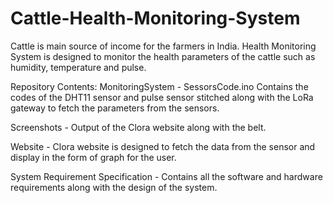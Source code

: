 # Cattle-Health-Monitoring-System

Cattle is main source of income for the farmers in India.
Health Monitoring System is designed to monitor the health parameters of the cattle such as humidity, temperature and pulse. 

Repository Contents: 
MonitoringSystem - SessorsCode.ino Contains the codes of the DHT11 sensor and pulse sensor stitched along with the LoRa gateway to fetch the parameters from the sensors.

Screenshots - Output of the Clora website along with the belt.

Website - Clora website is designed to fetch the data from the sensor and display in the form of graph for the user.

System Requirement Specification - Contains all the software and hardware requirements along with the design of the system. 
